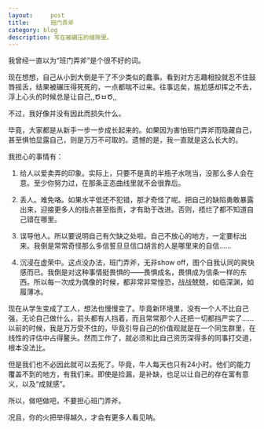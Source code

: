 ```yaml
---
layout:     post
title:      班门弄斧
category: blog
description: 写在被碾压的缝隙里。
---
```


我曾经一直以为“班门弄斧”是个很不好的词。

现在想想，自己从小到大倒是干了不少类似的蠢事。看到对方志趣相投就忍不住鼓唇摇舌，结果被碾压得死死的，一点都喘不过来。往事远矣，尴尬感却挥之不去，浮上心头的时候总是让自己,,ԾㅂԾ,,

不过，我好像并没有因此而损失什么。

毕竟，大家都是从新手一步一步成长起来的。如果因为害怕班门弄斧而隐藏自己，甚至惧怕显露自己，则是万万不可取的。遗憾的是，我一直就是这么长大的。

我担心的事情有：

1. 给人以爱卖弄的印象。实际上，只要不是真的半瓶子水咣当，没那么多人会在意。至少你努力过，在那条正态曲线里就不会很靠后。

2. 丢人。难免咯。如果水平低还不犯错，那才奇怪了呢。把自己的缺陷勇敢暴露出来，迎接更多人的指点甚至指责，才有助于改进。否则，捂烂了都不知道自己错在哪里。

3. 误导他人。所以要说明自己有欠缺之处啦。自己不放心的地方，一定要标出来。我倒是常常奇怪那么多信誓旦旦信口胡言的人是哪里来的自信……

4. 沉浸在虚荣中。这点没办法，班门弄斧，无非show off，图个自我认同的爽快感而已。我倒是对这种事情挺畏惧的——畏惧成名，畏惧成为信条一样的东西。所以每一次成为偶像的时候，都非常非常惶恐，战战兢兢，如临深渊，如履薄冰。

现在从学生变成了工人，想法也慢慢变了。毕竟新环境里，没有一个人不比自己强，无论自己做什么，前头都有人挡着，而且常常那个人还把一切都挡严实了……以前的时候，我是万万受不住的，毕竟引导自己的价值观就是在一个同生群里，在线性的评估中占得鳌头。然而工作了，就必须和比自己资历深得多的同事打交道，根本没法比。

但是我们也不必因此就可以去死了。毕竟，牛人每天也只有24小时。他们的能力覆盖不到的地方，有我们来。即使是捡漏，是补缺，也足以让自己的存在富有意义，以及“成就感”。

所以，做吧做吧，不要担心班门弄斧。

况且，你的火把举得越久，才会有更多人看见呐。
